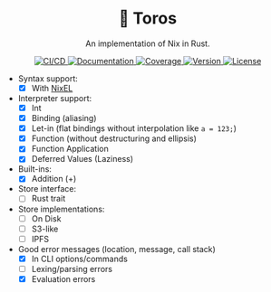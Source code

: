 <!--
SPDX-FileCopyrightText: 2022 Kevin Amado <kamadorueda@gmail.com>

SPDX-License-Identifier: AGPL-3.0-only
-->

<h1 align="center">🐂 Toros</h2>

<p align="center">An implementation of Nix in Rust.</p>

<p align="center">
  <a href="https://buildkite.com/kamadorueda/toros">
    <img
      alt="CI/CD"
      src="https://badge.buildkite.com/e6a10842c4ea84190bee67360062b18a7e0c548f66ed0886a6.svg?branch=main"
    >
    </img>
  </a>
  <a href="https://docs.rs/toros">
    <img
      alt="Documentation"
      src="https://img.shields.io/docsrs/toros?color=brightgreen"
    >
    </img>
  </a>
  <a href="https://coveralls.io/github/kamadorueda/toros?branch=main">
    <img
      alt="Coverage"
      src="https://coveralls.io/repos/github/kamadorueda/toros/badge.svg?branch=main"
    >
    </img>
  </a>
  <a href="https://crates.io/crates/toros">
    <img
      alt="Version"
      src="https://img.shields.io/crates/v/toros?color=brightgreen"
    >
    </img>
  </a>
  <a href="https://spdx.org/licenses/AGPL-3.0-only.html">
    <img
      alt="License"
      src="https://img.shields.io/crates/l/toros?color=brightgreen"
    >
    </img>
  </a>

</p>

- Syntax support:
  - [x] With [NixEL](https://github.com/kamadorueda/nixel)
- Interpreter support:
  - [x] Int
  - [x] Binding (aliasing)
  - [x] Let-in
        (flat bindings without interpolation like `a = 123;`)
  - [x] Function (without destructuring and ellipsis)
  - [x] Function Application
  - [x] Deferred Values (Laziness)
- Built-ins:
  - [x] Addition (+)
- Store interface:
  - [ ] Rust trait
- Store implementations:
  - [ ] On Disk
  - [ ] S3-like
  - [ ] IPFS
- Good error messages (location, message, call stack)
  - [x] In CLI options/commands
  - [ ] Lexing/parsing errors
  - [x] Evaluation errors
